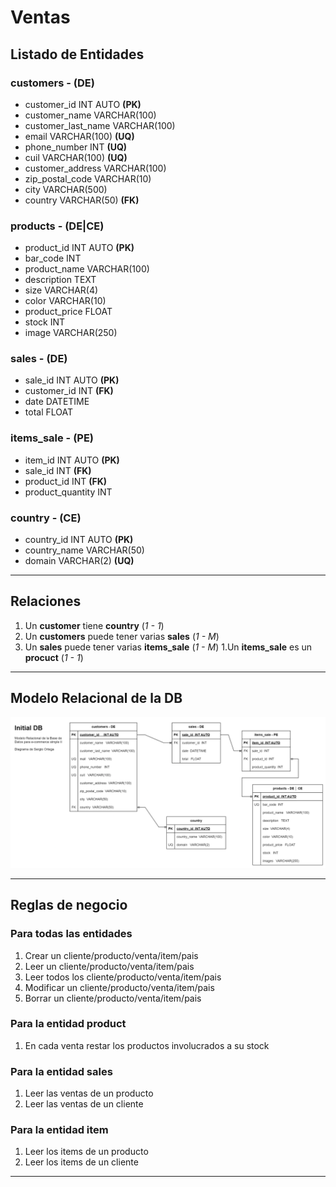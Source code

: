 # Ventas

## Listado de Entidades

### customers - **(DE)**

- customer_id INT AUTO **(PK)**
- customer_name VARCHAR(100)
- customer_last_name VARCHAR(100)
- email VARCHAR(100) **(UQ)**
- phone_number INT **(UQ)**
- cuil VARCHAR(100) **(UQ)**
- customer_address VARCHAR(100)
- zip_postal_code VARCHAR(10)
- city VARCHAR(500)
- country VARCHAR(50) **(FK)**

### products - **(DE|CE)**

- product_id INT AUTO **(PK)**
- bar_code INT
- product_name VARCHAR(100)
- description TEXT
- size VARCHAR(4)
- color VARCHAR(10)
- product_price FLOAT
- stock INT
- image VARCHAR(250)

### sales - **(DE)**

- sale_id INT AUTO **(PK)**
- customer_id INT **(FK)**
- date DATETIME
- total FLOAT

### items_sale - **(PE)**

- item_id INT AUTO **(PK)**
- sale_id INT **(FK)**
- product_id INT **(FK)**
- product_quantity INT

### country - **(CE)**

- country_id INT AUTO **(PK)**
- country_name VARCHAR(50)
- domain VARCHAR(2) **(UQ)**

---

## Relaciones

1. Un **customer** tiene **country** (_1 - 1_)
1. Un **customers** puede tener varias **sales** (_1 - M_)
1. Un **sales** puede tener varias **items_sale** (_1 - M_)
   1.Un **items_sale** es un **procuct** (_1 - 1_)

---

## Modelo Relacional de la DB

![Modelo Relacional](./Ventas_LogicaNegocio_ModeloRelacional_DB.png)

---

## Reglas de negocio

### Para todas las entidades

1. Crear un cliente/producto/venta/item/pais
1. Leer un cliente/producto/venta/item/pais
1. Leer todos los cliente/producto/venta/item/pais
1. Modificar un cliente/producto/venta/item/pais
1. Borrar un cliente/producto/venta/item/pais

### Para la entidad product

1. En cada venta restar los productos involucrados a su stock

### Para la entidad sales

1. Leer las ventas de un producto
1. Leer las ventas de un cliente

### Para la entidad item

1. Leer los items de un producto
1. Leer los items de un cliente

---
